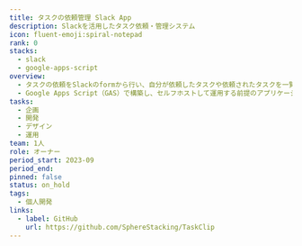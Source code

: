 ```yaml
---
title: タスクの依頼管理 Slack App
description: Slackを活用したタスク依頼・管理システム
icon: fluent-emoji:spiral-notepad
rank: 0
stacks:
  - slack
  - google-apps-script
overview: 
  - タスクの依頼をSlackのformから行い、自分が依頼したタスクや依頼されたタスクを一覧で表示し、定期的なリマインドを行う。
  - Google Apps Script（GAS）で構築し、セルフホストして運用する前提のアプリケーション。
tasks:
  - 企画
  - 開発
  - デザイン
  - 運用
team: 1人
role: オーナー
period_start: 2023-09
period_end:
pinned: false
status: on_hold
tags:
  - 個人開発
links:
  - label: GitHub
    url: https://github.com/SphereStacking/TaskClip
---
```

